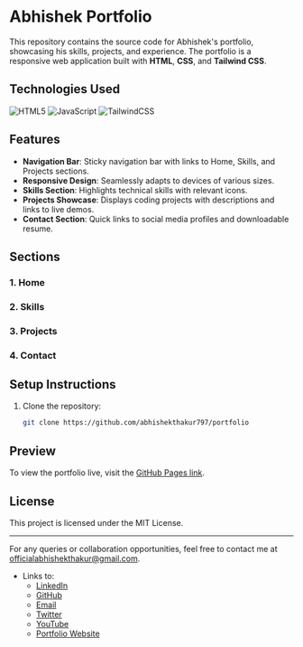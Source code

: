# Abhishek Portfolio

This repository contains the source code for Abhishek's portfolio, showcasing his skills, projects, and experience. The portfolio is a responsive web application built with **HTML**, **CSS**, and **Tailwind CSS**.

## Technologies Used

![HTML5](https://img.shields.io/badge/html5-%23E34F26.svg?style=for-the-badge&logo=html5&logoColor=white)
![JavaScript](https://img.shields.io/badge/javascript-%23323330.svg?style=for-the-badge&logo=javascript&logoColor=%23F7DF1E)
![TailwindCSS](https://img.shields.io/badge/tailwindcss-%2338B2AC.svg?style=for-the-badge&logo=tailwind-css&logoColor=white)

## Features

- **Navigation Bar**: Sticky navigation bar with links to Home, Skills, and Projects sections.
- **Responsive Design**: Seamlessly adapts to devices of various sizes.
- **Skills Section**: Highlights technical skills with relevant icons.
- **Projects Showcase**: Displays coding projects with descriptions and links to live demos.
- **Contact Section**: Quick links to social media profiles and downloadable resume.

## Sections

### 1. Home

### 2. Skills

### 3. Projects

### 4. Contact

## Setup Instructions

1. Clone the repository:
   ```bash
   git clone https://github.com/abhishekthakur797/portfolio
   ```

## Preview

To view the portfolio live, visit the [GitHub Pages link](https://abhishekthakur797.github.io/portfolio/).

## License

This project is licensed under the MIT License.

---

For any queries or collaboration opportunities, feel free to contact me at [officialabhishekthakur@gmail.com](mailto:officialabhishekthakur@gmail.com).

- Links to:
  - [LinkedIn](https://linkedin.com/in/abhishekthakur797)
  - [GitHub](https://github.com/abhishekthakur797)
  - [Email](mailto:officialabhishekthakur@gmail.com)
  - [Twitter](https://twitter.com/bugsFinder99)
  - [YouTube](https://www.youtube.com/@IHDFantasy/featured)
  - [Portfolio Website](https://indianhotdeal.com/)
